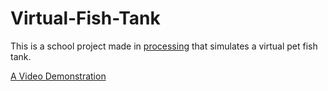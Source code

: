 # Virtual-Fish-Tank

This is a school project made in [processing](https://processing.org/) that simulates a virtual pet fish tank.


[A Video Demonstration](https://youtu.be/Na6QaimKpG0)
